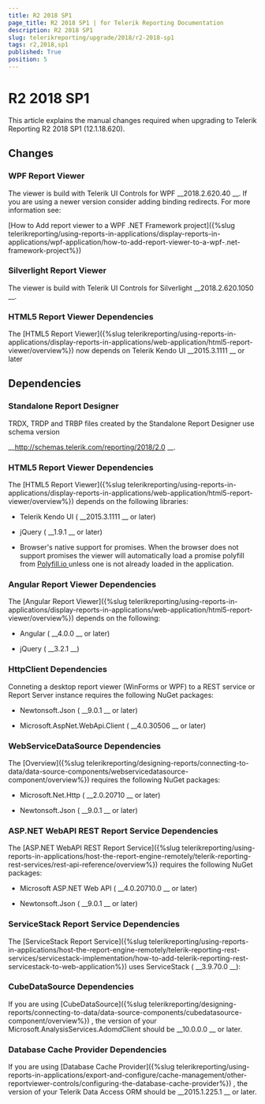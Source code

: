 ```yaml
---
title: R2 2018 SP1
page_title: R2 2018 SP1 | for Telerik Reporting Documentation
description: R2 2018 SP1
slug: telerikreporting/upgrade/2018/r2-2018-sp1
tags: r2,2018,sp1
published: True
position: 5
---
```


# R2 2018 SP1



This article explains the manual changes required when upgrading to Telerik Reporting R2 2018 SP1 (12.1.18.620).


## Changes

### WPF Report Viewer

The viewer is build with Telerik UI Controls for WPF 
__2018.2.620.40
__.
              If you are using a newer version consider adding binding redirects. For more information see:
              
[How to Add report viewer to a WPF .NET Framework project]({%slug telerikreporting/using-reports-in-applications/display-reports-in-applications/wpf-application/how-to-add-report-viewer-to-a-wpf-.net-framework-project%})


### Silverlight Report Viewer

The viewer is build with Telerik UI Controls for Silverlight 
__2018.2.620.1050
__.
            


### HTML5 Report Viewer Dependencies

The 
[HTML5 Report Viewer]({%slug telerikreporting/using-reports-in-applications/display-reports-in-applications/web-application/html5-report-viewer/overview%})
 now depends on Telerik Kendo UI 
__2015.3.1111
__ or later
            


## Dependencies

### Standalone Report Designer

TRDX, TRDP and TRBP files created by the Standalone Report Designer use schema version
              
__http://schemas.telerik.com/reporting/2018/2.0
__.
            


### HTML5 Report Viewer Dependencies

The 
[HTML5 Report Viewer]({%slug telerikreporting/using-reports-in-applications/display-reports-in-applications/web-application/html5-report-viewer/overview%})
 depends on the following libraries:
            


* Telerik Kendo UI (
__2015.3.1111
__ or later)
                


* jQuery (
__1.9.1
__ or later)
                


* Browser's native support for promises. When the browser does not support promises
                  the viewer will automatically load a promise polyfill from 
[Polyfill.io
](https://polyfill.io
) unless one is not already loaded in the application.
                


### Angular Report Viewer Dependencies

The 
[Angular Report Viewer]({%slug telerikreporting/using-reports-in-applications/display-reports-in-applications/web-application/html5-report-viewer/overview%})
 depends on the following:
            


* Angular (
__4.0.0
__ or later)
                


* jQuery (
__3.2.1
__)
                


### HttpClient Dependencies

Conneting a desktop report viewer (WinForms or WPF) to a REST service or Report Server instance requires the following NuGet packages:
            


* Newtonsoft.Json (
__9.0.1
__ or later)
                


* Microsoft.AspNet.WebApi.Client (
__4.0.30506
__ or later)
                


### WebServiceDataSource Dependencies

The 
[Overview]({%slug telerikreporting/designing-reports/connecting-to-data/data-source-components/webservicedatasource-component/overview%})
 requires the following NuGet packages:
            


* Microsoft.Net.Http (
__2.0.20710
__ or later)
                


* Newtonsoft.Json (
__9.0.1
__ or later)
                


### ASP.NET WebAPI REST Report Service Dependencies

The 
[ASP.NET WebAPI REST Report Service]({%slug telerikreporting/using-reports-in-applications/host-the-report-engine-remotely/telerik-reporting-rest-services/rest-api-reference/overview%})
 requires the following NuGet packages:
            


* Microsoft ASP.NET Web API (
__4.0.20710.0
__ or later)
                


* Newtonsoft.Json (
__9.0.1
__ or later)
                


### ServiceStack Report Service Dependencies

The 
[ServiceStack Report Service]({%slug telerikreporting/using-reports-in-applications/host-the-report-engine-remotely/telerik-reporting-rest-services/servicestack-implementation/how-to-add-telerik-reporting-rest-servicestack-to-web-application%})
 uses
              ServiceStack (
__3.9.70.0
__):
            


### CubeDataSource Dependencies

If you are using 
[CubeDataSource]({%slug telerikreporting/designing-reports/connecting-to-data/data-source-components/cubedatasource-component/overview%})
, the version of your
              Microsoft.AnalysisServices.AdomdClient should be 
__10.0.0.0
__ or later.
            


### Database Cache Provider Dependencies

If you are using 
[Database Cache Provider]({%slug telerikreporting/using-reports-in-applications/export-and-configure/cache-management/other-reportviewer-controls/configuring-the-database-cache-provider%})
, the version of your
              Telerik Data Access ORM should be 
__2015.1.225.1
__ or later.
            

